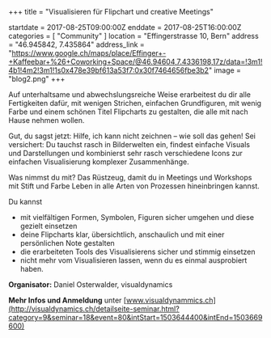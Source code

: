 +++
title = "Visualisieren für Flipchart und creative Meetings"

startdate = 2017-08-25T09:00:00Z
enddate = 2017-08-25T16:00:00Z
categories = [ "Community" ]
location = "Effingerstrasse 10, Bern"
address = "46.945842, 7.435864"
address_link = "https://www.google.ch/maps/place/Effinger+-+Kaffeebar+%26+Coworking+Space/@46.94604,7.4336198,17z/data=!3m1!4b1!4m2!3m1!1s0x478e39bf613a53f7:0x30f7464656fbe3b2"
image = "blog2.png"
+++


Auf unterhaltsame und abwechslungsreiche Weise erarbeitest du dir alle Fertigkeiten dafür, mit wenigen Strichen, einfachen Grundfiguren, mit wenig Farbe und einem schönen Titel Flipcharts zu gestalten, die alle mit nach Hause nehmen wollen.

Gut, du sagst jetzt: Hilfe, ich kann nicht zeichnen – wie soll das gehen! Sei versichert: Du tauchst rasch in Bilderwelten ein, findest einfache Visuals und Darstellungen und kombinierst sehr rasch verschiedene Icons zur einfachen Visualisierung komplexer Zusammenhänge.

Was nimmst du mit? Das Rüstzeug, damit du in Meetings und Workshops mit Stift und Farbe Leben in alle Arten von Prozessen hineinbringen kannst.

Du kannst

- mit vielfältigen Formen, Symbolen, Figuren sicher umgehen und diese gezielt einsetzen
- deine Flipcharts klar, übersichtlich, anschaulich und mit einer persönlichen Note gestalten
- die erarbeiteten Tools des Visualisierens sicher und stimmig einsetzen
- nicht mehr vom Visualisieren lassen, wenn du es einmal ausprobiert haben.

**Organisator:** Daniel Osterwalder, visualdynamics

**Mehr Infos und Anmeldung** unter
[www.visualdynammics.ch](http://visualdynamics.ch/detailseite-seminar.html?category=9&seminar=18&event=80&intStart=1503644400&intEnd=1503669600)
